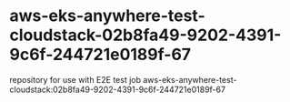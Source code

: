 # aws-eks-anywhere-test-cloudstack-02b8fa49-9202-4391-9c6f-244721e0189f-67
repository for use with E2E test job aws-eks-anywhere-test-cloudstack:02b8fa49-9202-4391-9c6f-244721e0189f-67
